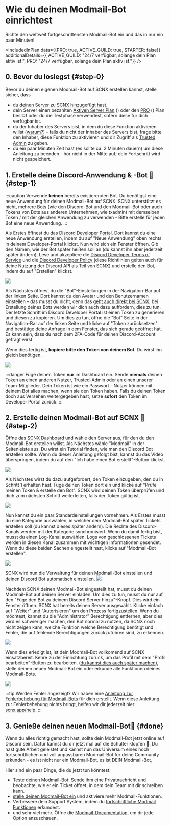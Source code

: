 # Wie du deinen Modmail-Bot einrichtest

Richte den weltweit fortgeschrittensten Modmail-Bot ein und das in nur ein paar Minuten!

<IncludedInPlan data={{PRO: true, ACTIVE_GUILD: true, STARTER: false}} additionalDetails={{
ACTIVE_GUILD: "24/7 verfügbar, solange dein Plan aktiv ist.",
PRO: "24/7 verfügbar, solange dein Plan aktiv ist."}} />

## 0. Bevor du loslegst {#step-0}

Bevor du deinen eigenen Modmail-Bot auf SCNX erstellen kannst, stelle sicher, dass

* du [deinen Server zu SCNX hinzugefügt hast](./setup).
* dein Server einen bezahlten [Aktiven Server Plan](./scnx/guilds/plans) (<PlanPrice plan="ACTIVE_GUILD" type="MONTHLY"/>)
  oder den [PRO](./scnx/guilds/plans) (<PlanPrice plan="PRO" type="MONTHLY"/>) Plan besitzt oder du die Testphase verwendest, sofern diese
  für dich verfügbar ist.
* du der Inhaber des Servers bist, in dem du diese Funktion aktivieren willst ([warum?](./scnx/guilds/trusted-admins#troubleshooting)) - falls du nicht der Inhaber des Servers bist, frage bitte den Inhaber,
  diese Funktion zu aktivieren und dir Zugriff als [Trusted Admin](./scnx/guilds/trusted-admins) zu geben.
* du ein paar Minuten Zeit hast (es sollte ca. 2 Minuten dauern) um diese Anleitung zu beenden - hör nicht in der Mitte auf; dein Fortschritt wird nicht gespeichert.

## 1. Erstelle deine Discord-Anwendung & -Bot 🤖 {#step-1}

:::caution
Verwende **keinen** bereits existierenden Bot. Du benötigst eine neue Anwendung für deinen Modmail-Bot auf SCNX. SCNX unterstützt es nicht, 
mehrere Bots (wie den Discord-Bot und den Modmail-Bot oder auch Tokens von Bots aus anderen Unternehmen, wie txadmin) mit demselben Token / mit der gleichen Anwendung zu verwenden -
Bitte erstelle für jeden Bot eine neue Anwendung.
:::

Als Erstes öffnest du das [Discord Developer Portal](https://discord.com/developers/applications). Dort kannst du eine neue Anwendung erstellen, indem du auf 
"Neue Anwendung" oben rechts in deinem Developer-Portal klickst. Nun wird sich ein Fenster öffnen. Gib den Namen, wie der Bot später heißen soll an (du kannst ihn aber jederzeit später ändern),
 Lese und akzeptiere die [Discord Developer Terms of Service](https://discord.com/developers/docs/policies-and-agreements/terms-of-service)
und die [Discord Developer Policy](https://discord.com/developers/docs/policies-and-agreements/developer-policy) (diese Richtlinien gelten auch für deine Nutzung
der Discord API als Teil von SCNX) und erstelle den Bot, indem du auf "Erstellen" klickst.

![](@site/docs/assets/setup/custom-Bot-1.png)

Als Nächstes öffnest du die "Bot"-Einstellungen in der Navigation-Bar auf der linken Seite.
Dort kannst du den Avatar und den Benutzernamen einstellen – das musst du nicht, denn das [geht auch direkt bei SCNX](./scnx/guilds/Bots#change-profile); bei Erstellung deines Bots werden wir dich auch dazu auffordern, dies zu tun.
Der letzte Schritt im Discord Developer Portal ist einen Token zu generieren und diesen zu kopieren. Um dies zu tun, öffne die "Bot" Seite in der Navigation-Bar auf der linken Seite
und klicke auf "Token zurücksetzen" und bestätige deine Anfrage in dem Fenster, das sich gerade geöffnet hat. Es kann sein, dass du nach dem 2FA-Code für deinen Discord-Account gefragt wirst.

Wenn dies fertig ist, **kopiere bitte den Token von deinem Bot**. Du wirst ihn gleich benötigen.

![](@site/docs/assets/setup/custom-Bot-3.png)

:::danger
Füge deinen Token **nur** im Dashboard ein. Sende **niemals** deinen Token an einen anderen Nutzer, Trusted-Admin oder an einen unserer Team-Mitglieder.
Dein Token ist wie ein Passwort - Nutzer können mit deinem Bot alles machen, wenn sie den Token haben. Falls du deinen Token doch aus Versehen weitergegeben hast, setze **sofort**
den Token im Developer Portal zurück.
:::

## 2. Erstelle deinen Modmail-Bot auf SCNX 🚀 {#step-2}

Öffne das [SCNX Dashboard](https://scnx.app/user/guilds/) und wähle den Server aus, für den du den Modmail-Bot erstellen willst. Als Nächstes
wähle "Modmail" in der Seitenleiste aus. Du wirst ein Tutorial finden, wie man den Discord Bot erstellen sollte. Wenn du dieser Anleitung gefolgt bist,
kannst du das Video überspringen, indem du auf den "Ich habe einen Bot erstellt"-Button klickst.

![](@site/docs/assets/setup/modmail-1.png)

Als Nächstes wirst du dazu aufgefordert, den Token einzugeben, den du in Schritt 1 erhalten hast.
Füge deinen Token dort ein und klicke auf "Prüfe meinen Token & erstelle den Bot". SCNX wird deinen Token überprüfen und dich zum nächsten Schritt weiterleiten,
falls der Token gültig ist.

![](@site/docs/assets/setup/modmail-2.png)

Nun kannst du ein paar Standardeinstellungen vornehmen. Als Erstes musst du eine Kategorie auswählen, in welcher dein Modmail-Bot später Tickets erstellen soll
(du kannst dieses später ändern).
Die Rechte des Discord-Kanals werden mit der Kategorie synchronisiert. Wenn du damit fertig bist, musst du einen Log-Kanal auswählen. Logs von geschlossenen Tickets werden
in diesen Kanal zusammen mit wichtigen Informationen gesendet.
Wenn du diese beiden Sachen eingestellt hast, klicke auf "Modmail-Bot erstellen".

![](@site/docs/assets/setup/modmail-3.png)

SCNX wird nun die Verwaltung für deinen Modmail-Bot einstellen
und deinen Discord Bot automatisch einstellen.
![](@site/docs/assets/setup/modmail-4.png)

Nachdem SCNX deinen Modmail-Bot eingestellt hat, musst du deinen Modmail-Bot auf deinen Server einladen. Um dies zu tun, musst du nur auf
den "Füge den Bot zu deinem Discord Server hinzu"-Knopf. Dies wird ein Fenster öffnen. SCNX hat bereits deinen Server ausgewählt. Klicke einfach auf "Weiter" und
"Autorisieren" um den Prozess fertigzustellen. Wenn du möchtest, kannst du die "Administrator" Berechtigung entfernen, aber dies wird es schwieriger machen,
den Bot normal zu nutzen, da SCNX noch nicht zeigen kann, welche Funktion welche Berechtigung benötigt und Fehler, die auf fehlende Berechtigungen zurückzuführen sind, zu erkennen.

![](@site/docs/assets/setup/modmail-5.png)

Wenn dies erledigt ist, ist dein Modmail-Bot vollkomend auf SCNX einsatzbereit. Kehre zu der Einrichtung zurück, um das Profil mit dem "Profil bearbeiten"-Button zu bearbeiten.
 ([du kannst dies auch später machen](./scnx/guilds/Bots#change-profile)), stelle deinen neuen Modmail-Bot ein oder erkunde alle Funktionen deines Modmail-Bots.

![](@site/docs/assets/setup/modmail-6.png)

:::tip Werden Fehler angezeigt?
Wir haben eine [Anleitung zur Fehlerbehebung für Modmail-Bots](./modmail/troubleshooting) für dich erstellt. Wenn diese Anleitung zur Fehlerbehebung nichts bringt,
helfen wir dir jederzeit hier: [scnx.app/help](https://scnx.app/help).
:::

## 3. Genieße deinen neuen Modmail-Bot🎉 {#done}

Wenn du alles richtig gemacht hast, sollte dein Modmail-Bot jetzt online auf Discord sein. Dafür kannst du dir jetzt mal auf die Schulter klopfen 💪. Du hast gute Arbeit geleistet und kannst
nun das Universum eines hoch fortschrittlichen und voll anpassbaren Modmail-Bot für deine Community erkunden - es ist nicht nur ein Modmail-Bot,
es ist DEIN Modmail-Bot[.](https://cdn.scderox.de/IUopj39jjiOPASDioh/7xpodw.jpg)

Hier sind ein paar Dinge, die du jetzt tun könntest:

* Teste deinen Modmail-Bot: Sende ihm eine Privatnachricht und beobachte, wie er ein Ticket öffnet, in dem dein Team mit dir schreiben kann.
* [stelle deinen Modmail-Bot ein](./modmail/configuration) und aktiviere mehr Modmail-Funktionen.
* Verbessere dein Support System, indem du [fortschrittliche Modmail Funktionen](./modmail/advanced-features) erkundest.
* und sehr viel mehr. Öffne die [Modmail-Documentation](./modmail/intro), um dir jede Option anzuschauen. 
